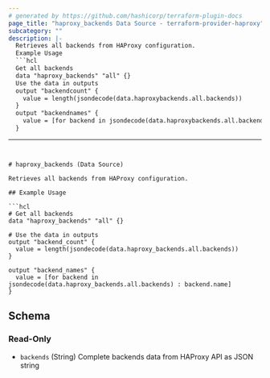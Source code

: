 ```yaml
---
# generated by https://github.com/hashicorp/terraform-plugin-docs
page_title: "haproxy_backends Data Source - terraform-provider-haproxy"
subcategory: ""
description: |-
  Retrieves all backends from HAProxy configuration.
  Example Usage
  ```hcl
  Get all backends
  data "haproxy_backends" "all" {}
  Use the data in outputs
  output "backendcount" {
    value = length(jsondecode(data.haproxybackends.all.backends))
  }
  output "backendnames" {
    value = [for backend in jsondecode(data.haproxybackends.all.backends) : backend.name]
  }
  ```
---
```


# haproxy_backends (Data Source)

Retrieves all backends from HAProxy configuration.

## Example Usage

```hcl
# Get all backends
data "haproxy_backends" "all" {}

# Use the data in outputs
output "backend_count" {
  value = length(jsondecode(data.haproxy_backends.all.backends))
}

output "backend_names" {
  value = [for backend in jsondecode(data.haproxy_backends.all.backends) : backend.name]
}
```



<!-- schema generated by tfplugindocs -->
## Schema

### Read-Only

- `backends` (String) Complete backends data from HAProxy API as JSON string
